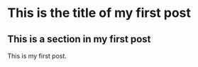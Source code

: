 # This is the title of my first post

## This is a section in my first post

This is my first post.
